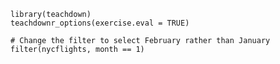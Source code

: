 ```{r setup, include=FALSE}
library(teachdown)
teachdownr_options(exercise.eval = TRUE)
```

```{r filter, exercise=TRUE, exercise.eval=FALSE}
# Change the filter to select February rather than January
filter(nycflights, month == 1)
```